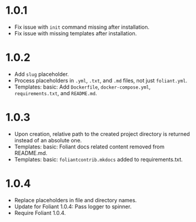 # 1.0.1

-   Fix issue with `init` command missing after installation.
-   Fix issue with missing templates after installation.


# 1.0.2

-   Add `slug` placeholder.
-   Process placeholders in `.yml`, `.txt`, and `.md` files, not just `foliant.yml`.
-   Templates: basic: Add `Dockerfile`, `docker-compose.yml`, `requirements.txt`, and `README.md`.


# 1.0.3

-   Upon creation, relative path to the created project directory is returned instead of an absolute one.
-   Templates: basic: Foliant docs related content removed from README.md.
-   Templates: basic: `foliantcontrib.mkdocs` added to requirements.txt.


# 1.0.4

-   Replace placeholders in file and directory names.
-   Update for Foliant 1.0.4: Pass logger to spinner.
-   Require Foliant 1.0.4.
